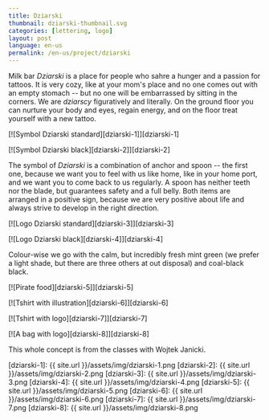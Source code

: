 ```yaml
---
title: Dziarski
thumbnail: dziarski-thumbnail.svg
categories: [lettering, logo]
layout: post
language: en-us
permalink: /en-us/project/dziarski
---
```


Milk bar _Dziarski_ is a place for people who sahre a hunger and a passion for tattoos. It is very cozy, like at your mom's place and no one comes out with an empty stomach -- but no one will be embarrassed by sitting in the corners. We are _dziarscy_ figuratively and literally. On the ground floor you can nurture your body and eyes, regain energy, and on the floor treat yourself with a new tattoo.

[![Symbol Dziarski standard][dziarski-1]][dziarski-1]

[![Symbol Dziarski black][dziarski-2]][dziarski-2]

The symbol of _Dziarski_ is a combination of anchor and spoon -- the first one, because we want you to feel with us like home, like in your home port, and we want you to come back to us regularly. A spoon has neither teeth nor the blade, but guarantees safety and a full belly. Both items are arranged in a positive sign, because we are very positive about life and always strive to develop in the right direction.

[![Logo Dziarski standard][dziarski-3]][dziarski-3]

[![Logo Dziarski black][dziarski-4]][dziarski-4]

Colour-wise we go with the calm, but incredibly fresh mint green (we prefer a light shade, but there are three others at out disposal) and coal-black black.

[![Pirate food][dziarski-5]][dziarski-5]

[![Tshirt with illustration][dziarski-6]][dziarski-6]

[![Tshirt with logo][dziarski-7]][dziarski-7]

[![A bag with logo][dziarski-8]][dziarski-8]

This whole concept is from the classes with Wojtek Janicki.

[dziarski-1]: {{ site.url }}/assets/img/dziarski-1.png
[dziarski-2]: {{ site.url }}/assets/img/dziarski-2.png
[dziarski-3]: {{ site.url }}/assets/img/dziarski-3.png
[dziarski-4]: {{ site.url }}/assets/img/dziarski-4.png
[dziarski-5]: {{ site.url }}/assets/img/dziarski-5.png
[dziarski-6]: {{ site.url }}/assets/img/dziarski-6.png
[dziarski-7]: {{ site.url }}/assets/img/dziarski-7.png
[dziarski-8]: {{ site.url }}/assets/img/dziarski-8.png